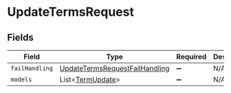 # UpdateTermsRequest


## Fields

| Field                                                                                   | Type                                                                                    | Required                                                                                | Description                                                                             |
| --------------------------------------------------------------------------------------- | --------------------------------------------------------------------------------------- | --------------------------------------------------------------------------------------- | --------------------------------------------------------------------------------------- |
| `failHandling`                                                                          | [UpdateTermsRequestFailHandling](../../models/shared/UpdateTermsRequestFailHandling.md) | :heavy_minus_sign:                                                                      | N/A                                                                                     |
| `models`                                                                                | List<[TermUpdate](../../models/shared/TermUpdate.md)>                                   | :heavy_minus_sign:                                                                      | N/A                                                                                     |